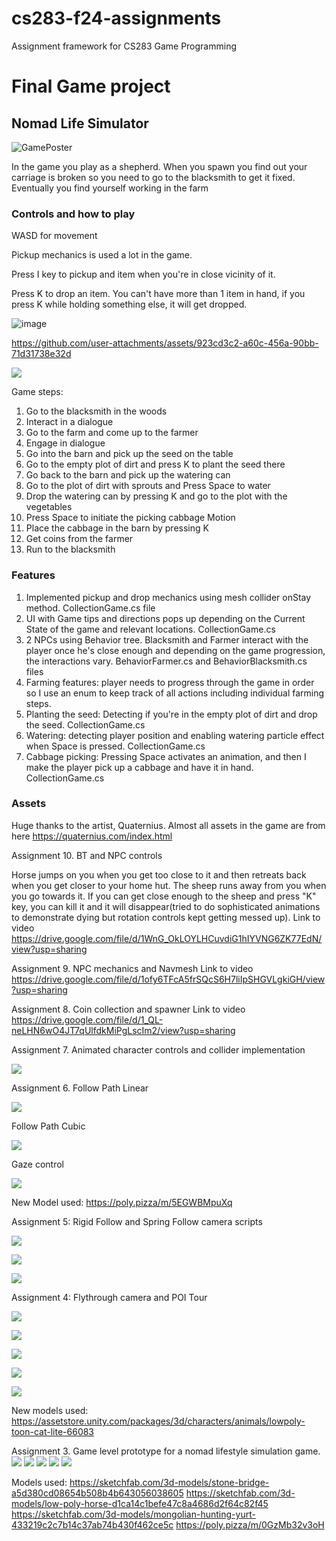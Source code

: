 # cs283-f24-assignments
Assignment framework for CS283 Game Programming
# Final Game project
## Nomad Life Simulator

![GamePoster](https://github.com/user-attachments/assets/59916187-96b0-461b-84de-3f6f07cb5f9f)

In the game you play as a shepherd. When you spawn you find out your carriage is broken so you need to go to the blacksmith to get it fixed.
Eventually you find yourself working in the farm

### Controls and how to play
WASD for movement

Pickup mechanics is used a lot in the game.

Press I key to pickup and item when you're in close vicinity of it. 

Press K to drop an item. You can't have more than 1 item in hand, if you press K while holding something else, it will get dropped.

![image](https://github.com/user-attachments/assets/bd0e1d40-f5ca-4c47-82f3-1f7c459a506c)


https://github.com/user-attachments/assets/923cd3c2-a60c-456a-90bb-71d31738e32d

![](https://github.com/saniya05m/cs283-f24-assignments/blob/main/Farmingvids.gif)

Game steps:
1. Go to the blacksmith in the woods
2. Interact in a dialogue
3. Go to the farm and come up to the farmer
4. Engage in dialogue
5. Go into the barn and pick up the seed on the table
6. Go to the empty plot of dirt and press K to plant the seed there
7. Go back to the barn and pick up the watering can
8. Go to the plot of dirt with sprouts and Press Space to water
9. Drop the watering can by pressing K and go to the plot with the vegetables
10. Press Space to initiate the picking cabbage Motion
11. Place the cabbage in the barn by pressing K
12. Get coins from the farmer
13. Run to the blacksmith

### Features
1. Implemented pickup and drop mechanics using mesh collider onStay method. CollectionGame.cs file
2. UI with Game tips and directions pops up depending on the Current State of the game and relevant locations. CollectionGame.cs
3. 2 NPCs using Behavior tree. Blacksmith and Farmer interact with the player once he's close enough and depending on the game progression, the interactions vary. BehaviorFarmer.cs and BehaviorBlacksmith.cs files
4. Farming features: player needs to progress through the game in order so I use an enum to keep track of all actions including individual farming steps.
5. Planting the seed: Detecting if you're in the empty plot of dirt and drop the seed. CollectionGame.cs
6. Watering: detecting player position and enabling watering particle effect when Space is pressed. CollectionGame.cs
7. Cabbage picking: Pressing Space activates an animation, and then I make the player pick up a cabbage and have it in hand. CollectionGame.cs

### Assets
Huge thanks to the artist, Quaternius. Almost all assets in the game are from here https://quaternius.com/index.html

Assignment 10. BT and NPC controls

Horse jumps on you when you get too close to it and then retreats back when you get closer to your home hut.
The sheep runs away from you when you go towards it. If you can get close enough to the sheep and press "K" key, you can kill it and it will disappear(tried to do sophisticated animations to demonstrate dying but rotation controls kept getting messed up).
Link to video https://drive.google.com/file/d/1WnG_OkLOYLHCuvdiG1hIYVNG6ZK77EdN/view?usp=sharing


Assignment 9. NPC mechanics and Navmesh
Link to video https://drive.google.com/file/d/1ofy6TFcA5frSQcS6H7liIpSHGVLgkiGH/view?usp=sharing

Assignment 8. Coin collection and spawner
Link to video https://drive.google.com/file/d/1_QL-neLHN6wO4JT7qUlfdkMiPgLscIm2/view?usp=sharing

Assignment 7. Animated character controls and collider implementation

![](https://github.com/saniya05m/cs283-f24-assignments/blob/main/CharacterControlAnimated.gif)


Assignment 6. 
Follow Path Linear

![](https://github.com/saniya05m/cs283-f24-assignments/blob/main/A06FollowLinear.gif)

Follow Path Cubic

![](https://github.com/saniya05m/cs283-f24-assignments/blob/main/A06FollowCubic.gif)

Gaze control

![](https://github.com/saniya05m/cs283-f24-assignments/blob/main/A06JointFollow.gif)

New Model used: https://poly.pizza/m/5EGWBMpuXq

Assignment 5: Rigid Follow and Spring Follow camera scripts

![](https://github.com/saniya05m/cs283-f24-assignments/blob/main/RigidFollow.gif)

![](https://github.com/saniya05m/cs283-f24-assignments/blob/main/SpringFollow.gif)

![](https://github.com/saniya05m/cs283-f24-assignments/blob/main/ParticleEffect.gif)

Assignment 4: Flythrough camera and POI Tour

![](https://github.com/saniya05m/cs283-f24-assignments/blob/main/POI_Tour.gif)

![](https://github.com/saniya05m/cs283-f24-assignments/blob/main/Wholeview.png)

![](https://github.com/saniya05m/cs283-f24-assignments/blob/main/Trees.png)

![](https://github.com/saniya05m/cs283-f24-assignments/blob/main/Cat_on_mountain.png)

![](https://github.com/saniya05m/cs283-f24-assignments/blob/main/Pond_mountain.png)

New models used:
https://assetstore.unity.com/packages/3d/characters/animals/lowpoly-toon-cat-lite-66083

Assignment 3. Game level prototype for a nomad lifestyle simulation game.
![](https://github.com/saniya05m/cs283-f24-assignments/blob/main/whole_scene.jpeg)
![](https://github.com/saniya05m/cs283-f24-assignments/blob/main/sheeps_and_horse.jpeg)
![](https://github.com/saniya05m/cs283-f24-assignments/blob/main/bridge_and_trees.jpeg)
![](https://github.com/saniya05m/cs283-f24-assignments/blob/main/sheep_animation.gif)
![](https://github.com/saniya05m/cs283-f24-assignments/blob/main/sceneview.gif)

Models used:
https://sketchfab.com/3d-models/stone-bridge-a5d380cd08654b508b4b643056038605
https://sketchfab.com/3d-models/low-poly-horse-d1ca14c1befe47c8a4686d2f64c82f45
https://sketchfab.com/3d-models/mongolian-hunting-yurt-433219c2c7b14c37ab74b430f462ce5c
https://poly.pizza/m/0GzMb32v3oH




